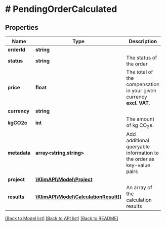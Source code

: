 # # PendingOrderCalculated

## Properties

Name | Type | Description | Notes
------------ | ------------- | ------------- | -------------
**orderId** | **string** |  | [optional]
**status** | **string** | The status of the order | [optional]
**price** | **float** | The total of the compensation in your given currency **excl. VAT**. | [optional]
**currency** | **string** |  | [optional]
**kgCO2e** | **int** | The amount of kg CO<sub>2</sub>e. | [optional]
**metadata** | **array<string,string>** | Add additional queryable information to the order as key-value pairs | [optional]
**project** | [**\KlimAPI\Model\Project**](Project.md) |  | [optional]
**results** | [**\KlimAPI\Model\CalculationResult[]**](CalculationResult.md) | An array of the calculation results | [optional]

[[Back to Model list]](../../README.md#models) [[Back to API list]](../../README.md#endpoints) [[Back to README]](../../README.md)
